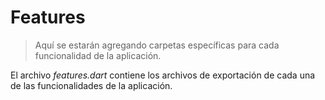 # Features
> Aquí se estarán agregando carpetas específicas para cada funcionalidad de la aplicación.

El archivo *features.dart* contiene los archivos de exportación de cada una de las funcionalidades de la aplicación.